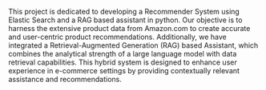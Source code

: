 This project is dedicated to developing a Recommender System using Elastic Search and a RAG based assistant in python. Our objective is to harness the extensive product data from Amazon.com to create accurate and user-centric product recommendations. Additionally, we have integrated a Retrieval-Augmented Generation (RAG) based Assistant, which combines the analytical strength of a large language model with data retrieval capabilities. This hybrid system is designed to enhance user experience in e-commerce settings by providing contextually relevant assistance and recommendations.


